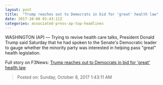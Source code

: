 ```yaml
---
layout: post
title:  "Trump reaches out to Democrats in bid for 'great' health law"
date: 2017-10-08 01:43:11Z
categories: associated-press-ap-top-headlines
---
```


WASHINGTON (AP) — Trying to revive health care talks, President Donald Trump said Saturday that he had spoken to the Senate's Democratic leader to gauge whether the minority party was interested in helping pass "great" health legislation.


Full story on F3News: [Trump reaches out to Democrats in bid for 'great' health law](http://www.f3nws.com/n/2ajzrC)

> Posted on: Sunday, October 8, 2017 1:43:11 AM
